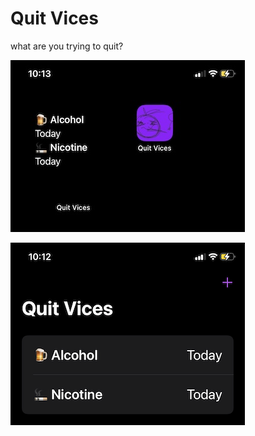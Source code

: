 # Quit Vices

what are you trying to quit?

![ss](Assets/screenshots/repo2.png)

![ss](Assets/screenshots/repo.png)

